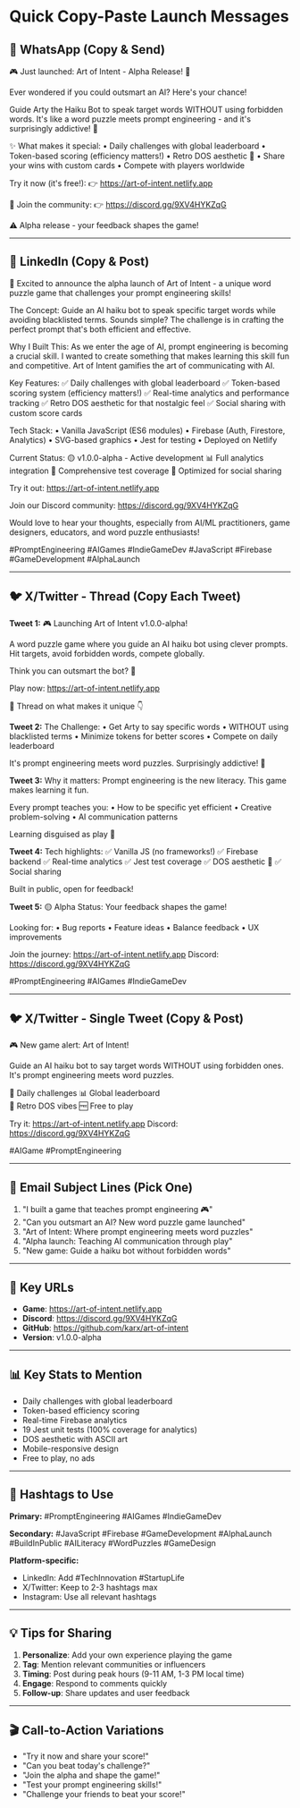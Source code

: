 # Quick Copy-Paste Launch Messages

## 📱 WhatsApp (Copy & Send)

🎮 Just launched: Art of Intent - Alpha Release! 🚀

Ever wondered if you could outsmart an AI? Here's your chance!

Guide Arty the Haiku Bot to speak target words WITHOUT using forbidden words. It's like a word puzzle meets prompt engineering - and it's surprisingly addictive! 🧩

✨ What makes it special:
• Daily challenges with global leaderboard
• Token-based scoring (efficiency matters!)
• Retro DOS aesthetic 💾
• Share your wins with custom cards
• Compete with players worldwide

Try it now (it's free!):
👉 https://art-of-intent.netlify.app

💬 Join the community:
👉 https://discord.gg/9XV4HYKZqG

⚠️ Alpha release - your feedback shapes the game!

---

## 💼 LinkedIn (Copy & Post)

🚀 Excited to announce the alpha launch of Art of Intent - a unique word puzzle game that challenges your prompt engineering skills!

The Concept:
Guide an AI haiku bot to speak specific target words while avoiding blacklisted terms. Sounds simple? The challenge is in crafting the perfect prompt that's both efficient and effective.

Why I Built This:
As we enter the age of AI, prompt engineering is becoming a crucial skill. I wanted to create something that makes learning this skill fun and competitive. Art of Intent gamifies the art of communicating with AI.

Key Features:
✅ Daily challenges with global leaderboard
✅ Token-based scoring system (efficiency matters!)
✅ Real-time analytics and performance tracking
✅ Retro DOS aesthetic for that nostalgic feel
✅ Social sharing with custom score cards

Tech Stack:
• Vanilla JavaScript (ES6 modules)
• Firebase (Auth, Firestore, Analytics)
• SVG-based graphics
• Jest for testing
• Deployed on Netlify

Current Status:
🟡 v1.0.0-alpha - Active development
📊 Full analytics integration
🧪 Comprehensive test coverage
🎨 Optimized for social sharing

Try it out: https://art-of-intent.netlify.app

Join our Discord community: https://discord.gg/9XV4HYKZqG

Would love to hear your thoughts, especially from AI/ML practitioners, game designers, educators, and word puzzle enthusiasts!

#PromptEngineering #AIGames #IndieGameDev #JavaScript #Firebase #GameDevelopment #AlphaLaunch

---

## 🐦 X/Twitter - Thread (Copy Each Tweet)

**Tweet 1:**
🎮 Launching Art of Intent v1.0.0-alpha! 

A word puzzle game where you guide an AI haiku bot using clever prompts. Hit targets, avoid forbidden words, compete globally.

Think you can outsmart the bot? 🤖

Play now: https://art-of-intent.netlify.app

🧵 Thread on what makes it unique 👇

**Tweet 2:**
The Challenge:
• Get Arty to say specific words
• WITHOUT using blacklisted terms
• Minimize tokens for better scores
• Compete on daily leaderboard

It's prompt engineering meets word puzzles. Surprisingly addictive! 🎯

**Tweet 3:**
Why it matters:
Prompt engineering is the new literacy. This game makes learning it fun.

Every prompt teaches you:
• How to be specific yet efficient
• Creative problem-solving
• AI communication patterns

Learning disguised as play 🧠

**Tweet 4:**
Tech highlights:
✅ Vanilla JS (no frameworks!)
✅ Firebase backend
✅ Real-time analytics
✅ Jest test coverage
✅ DOS aesthetic 💾
✅ Social sharing

Built in public, open for feedback!

**Tweet 5:**
🟡 Alpha Status:
Your feedback shapes the game!

Looking for:
• Bug reports
• Feature ideas
• Balance feedback
• UX improvements

Join the journey: https://art-of-intent.netlify.app
Discord: https://discord.gg/9XV4HYKZqG

#PromptEngineering #AIGames #IndieGameDev

---

## 🐦 X/Twitter - Single Tweet (Copy & Post)

🎮 New game alert: Art of Intent!

Guide an AI haiku bot to say target words WITHOUT using forbidden ones. It's prompt engineering meets word puzzles.

🎯 Daily challenges
📊 Global leaderboard  
💾 Retro DOS vibes
🆓 Free to play

Try it: https://art-of-intent.netlify.app
Discord: https://discord.gg/9XV4HYKZqG

#AIGame #PromptEngineering

---

## 📧 Email Subject Lines (Pick One)

1. "I built a game that teaches prompt engineering 🎮"
2. "Can you outsmart an AI? New word puzzle game launched"
3. "Art of Intent: Where prompt engineering meets word puzzles"
4. "Alpha launch: Teaching AI communication through play"
5. "New game: Guide a haiku bot without forbidden words"

---

## 🎯 Key URLs

- **Game**: https://art-of-intent.netlify.app
- **Discord**: https://discord.gg/9XV4HYKZqG
- **GitHub**: https://github.com/karx/art-of-intent
- **Version**: v1.0.0-alpha

---

## 📊 Key Stats to Mention

- Daily challenges with global leaderboard
- Token-based efficiency scoring
- Real-time Firebase analytics
- 19 Jest unit tests (100% coverage for analytics)
- DOS aesthetic with ASCII art
- Mobile-responsive design
- Free to play, no ads

---

## 🎨 Hashtags to Use

**Primary:**
#PromptEngineering #AIGames #IndieGameDev

**Secondary:**
#JavaScript #Firebase #GameDevelopment #AlphaLaunch #BuildInPublic #AILiteracy #WordPuzzles #GameDesign

**Platform-specific:**
- LinkedIn: Add #TechInnovation #StartupLife
- X/Twitter: Keep to 2-3 hashtags max
- Instagram: Use all relevant hashtags

---

## 💡 Tips for Sharing

1. **Personalize**: Add your own experience playing the game
2. **Tag**: Mention relevant communities or influencers
3. **Timing**: Post during peak hours (9-11 AM, 1-3 PM local time)
4. **Engage**: Respond to comments quickly
5. **Follow-up**: Share updates and user feedback

---

## 🎬 Call-to-Action Variations

- "Try it now and share your score!"
- "Can you beat today's challenge?"
- "Join the alpha and shape the game!"
- "Test your prompt engineering skills!"
- "Challenge your friends to beat your score!"
